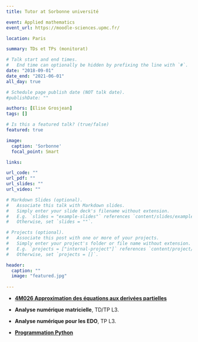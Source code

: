 ```yaml
---
title: Tutor at Sorbonne université

event: Applied mathematics
event_url: https://moodle-sciences.upmc.fr/

location: Paris

summary: TDs et TPs (monitorat)

# Talk start and end times.
#   End time can optionally be hidden by prefixing the line with `#`.
date: "2018-09-01"
date_end: "2021-06-01"
all_day: true

# Schedule page publish date (NOT talk date).
#publishDate: ""

authors: [Elise Grosjean]
tags: []

# Is this a featured talk? (true/false)
featured: true

image:
  caption: 'Sorbonne'
  focal_point: Smart

links:

url_code: ""
url_pdf: ""
url_slides: ""
url_video: ""

# Markdown Slides (optional).
#   Associate this talk with Markdown slides.
#   Simply enter your slide deck's filename without extension.
#   E.g. `slides = "example-slides"` references `content/slides/example-slides.md`.
#   Otherwise, set `slides = ""`.

# Projects (optional).
#   Associate this post with one or more of your projects.
#   Simply enter your project's folder or file name without extension.
#   E.g. `projects = ["internal-project"]` references `content/project/deep-learning/index.md`.
#   Otherwise, set `projects = []`.

header:
  caption: ""
  image: "featured.jpg"
  
---
```


- [**4M026  Approximation des équations aux derivées partielles**](https://www.ljll.math.upmc.fr/kassab/cours.html)

- **Analyse numérique matricielle**, TD/TP L3.

- **Analyse numérique pour les EDO**, TP L3.

- [**Programmation Python**](https://python.guillod.org/)